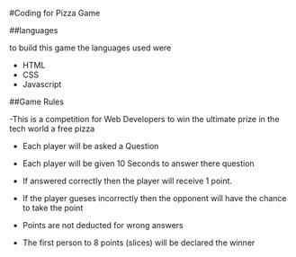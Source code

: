
#Coding for Pizza Game



##languages

to build this game the languages used were    
 - HTML   
 - CSS    
 - Javascript    

##Game Rules    

-This is a competition for Web Developers to win the ultimate prize in the tech world a free pizza    

- Each player will be asked a Question   

- Each player will be given 10 Seconds to answer there question    
 - If answered correctly then the player will receive 1 point.    
 - If the player gueses incorrectly then the opponent will have the chance to take the point     

 - Points are not deducted for wrong answers    



- The first person to 8 points (slices) will be declared the winner    
 
